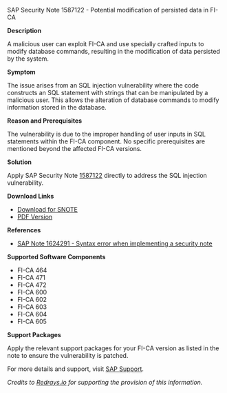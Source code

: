 SAP Security Note 1587122 - Potential modification of persisted data in FI-CA

**Description**

A malicious user can exploit FI-CA and use specially crafted inputs to modify database commands, resulting in the modification of data persisted by the system.

**Symptom**

The issue arises from an SQL injection vulnerability where the code constructs an SQL statement with strings that can be manipulated by a malicious user. This allows the alteration of database commands to modify information stored in the database.

**Reason and Prerequisites**

The vulnerability is due to the improper handling of user inputs in SQL statements within the FI-CA component. No specific prerequisites are mentioned beyond the affected FI-CA versions.

**Solution**

Apply SAP Security Note [1587122](https://notesdownloads.sap.com/note/0040000009421412017) directly to address the SQL injection vulnerability.

**Download Links**

- [Download for SNOTE](https://notesdownloads.sap.com/note/0040000009421412017)
- [PDF Version](https://userapps.support.sap.com/sap/support/sfm/notes/print/0001587122?language=en-US&token=6C9D26C5367567B596339E42E7AA7047)

**References**

- [SAP Note 1624291 - Syntax error when implementing a security note](https://me.sap.com/notes/1624291)

**Supported Software Components**

- FI-CA 464
- FI-CA 471
- FI-CA 472
- FI-CA 600
- FI-CA 602
- FI-CA 603
- FI-CA 604
- FI-CA 605

**Support Packages**

Apply the relevant support packages for your FI-CA version as listed in the note to ensure the vulnerability is patched.

For more details and support, visit [SAP Support](https://me.sap.com/).

*Credits to [Redrays.io](https://redrays.io) for supporting the provision of this information.*